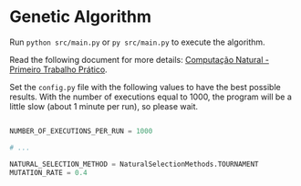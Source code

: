# Genetic Algorithm

Run `python src/main.py` or `py src/main.py` to execute the algorithm.

Read the following document for more details: 
[Computação Natural - Primeiro Trabalho Prático](./docs/computacao-natural-trabalho-pratico-1.pdf).

Set the `config.py` file with the following values to have the best possible results. With the number of executions equal to 1000, the program will be a little slow (about 1 minute per run), so please wait.

```python

NUMBER_OF_EXECUTIONS_PER_RUN = 1000

# ...

NATURAL_SELECTION_METHOD = NaturalSelectionMethods.TOURNAMENT
MUTATION_RATE = 0.4

```
